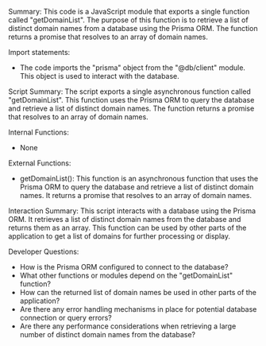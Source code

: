 Summary:
This code is a JavaScript module that exports a single function called "getDomainList". The purpose of this function is to retrieve a list of distinct domain names from a database using the Prisma ORM. The function returns a promise that resolves to an array of domain names.

Import statements:
- The code imports the "prisma" object from the "@db/client" module. This object is used to interact with the database.

Script Summary:
The script exports a single asynchronous function called "getDomainList". This function uses the Prisma ORM to query the database and retrieve a list of distinct domain names. The function returns a promise that resolves to an array of domain names.

Internal Functions:
- None

External Functions:
- getDomainList(): This function is an asynchronous function that uses the Prisma ORM to query the database and retrieve a list of distinct domain names. It returns a promise that resolves to an array of domain names.

Interaction Summary:
This script interacts with a database using the Prisma ORM. It retrieves a list of distinct domain names from the database and returns them as an array. This function can be used by other parts of the application to get a list of domains for further processing or display.

Developer Questions:
- How is the Prisma ORM configured to connect to the database?
- What other functions or modules depend on the "getDomainList" function?
- How can the returned list of domain names be used in other parts of the application?
- Are there any error handling mechanisms in place for potential database connection or query errors?
- Are there any performance considerations when retrieving a large number of distinct domain names from the database?